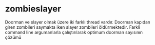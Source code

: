 # zombieslayer
Doorman ve slayer olmak üzere iki farklı thread vardır. Doorman kapıdan giren zombileri saymakta iken slayer zombileri öldürmektedir. Farkli command line argumanlarla çalıştırılarak optimum doorman sayısının çözümü
